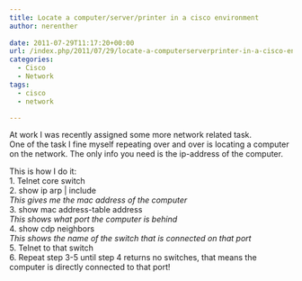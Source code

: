 ```yaml
---
title: Locate a computer/server/printer in a cisco environment
author: nerenther
 
date: 2011-07-29T11:17:20+00:00
url: /index.php/2011/07/29/locate-a-computerserverprinter-in-a-cisco-environment/
categories:
  - Cisco
  - Network
tags:
  - cisco
  - network

---
```

At work I was recently assigned some more network related task.  
One of the task I fine myself repeating over and over is locating a computer on the network. The only info you need is the ip-address of the computer.

<p style="text-align: left;">
  This is how I do it:<br /> 1. Telnet core switch<br /> 2. show ip arp | include <ip-address><br /> <em>This gives me the mac address of the computer</em><br /> 3. show mac address-table address <mac address><br /> <em>This shows what port the computer is behind</em><br /> 4. show cdp neighbors <port on core><br /> <em>This shows the name of the switch that is connected on that port</em><br /> 5. Telnet to that switch<br /> 6. Repeat step 3-5 until step 4 returns no switches, that means the computer is directly connected to that port!
</p>